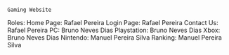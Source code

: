                                                                                                 Gaming Website
Roles:
Home Page:       Rafael Pereira
Login Page:      Rafael Pereira
Contact Us:      Rafael Pereira
PC:              Bruno Neves Dias
Playstation:     Bruno Neves Dias
Xbox:            Bruno Neves Dias
Nintendo:        Manuel Pereira Silva
Ranking:         Manuel Pereira Silva
